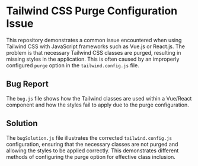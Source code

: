 # Tailwind CSS Purge Configuration Issue

This repository demonstrates a common issue encountered when using Tailwind CSS with JavaScript frameworks such as Vue.js or React.js.  The problem is that necessary Tailwind CSS classes are purged, resulting in missing styles in the application. This is often caused by an improperly configured `purge` option in the `tailwind.config.js` file.

## Bug Report

The `bug.js` file shows how the Tailwind classes are used within a Vue/React component and how the styles fail to apply due to the purge configuration.

## Solution

The `bugSolution.js` file illustrates the corrected `tailwind.config.js` configuration, ensuring that the necessary classes are not purged and allowing the styles to be applied correctly. This demonstrates different methods of configuring the purge option for effective class inclusion.